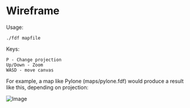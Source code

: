 # Wireframe

Usage:
```
./fdf mapfile
```
Keys:
```
P - Change projection
Up/Down - Zoom
WASD - move canvas
```
For example, a map like Pylone (maps/pylone.fdf) would produce a result like this, depending on projection:

![Image](https://i.imgur.com/TsWFVds.png)
